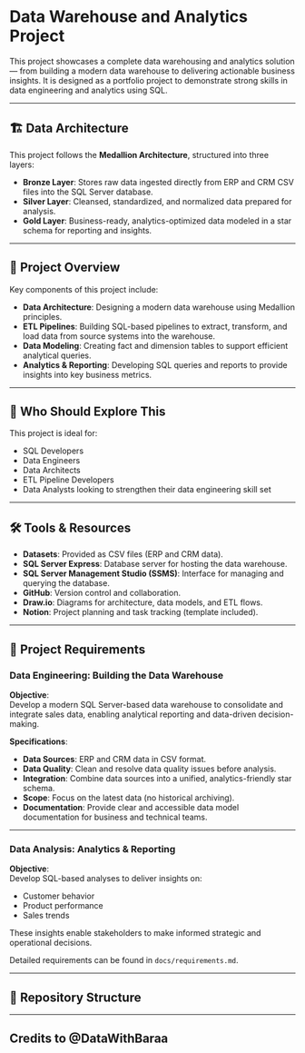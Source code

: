 # Data Warehouse and Analytics Project

This project showcases a complete data warehousing and analytics solution — from building a modern data warehouse to delivering actionable business insights. It is designed as a portfolio project to demonstrate strong skills in data engineering and analytics using SQL.

---

## 🏗️ Data Architecture

This project follows the **Medallion Architecture**, structured into three layers:

- **Bronze Layer**: Stores raw data ingested directly from ERP and CRM CSV files into the SQL Server database.
- **Silver Layer**: Cleansed, standardized, and normalized data prepared for analysis.
- **Gold Layer**: Business-ready, analytics-optimized data modeled in a star schema for reporting and insights.

---

## 📖 Project Overview

Key components of this project include:

- **Data Architecture**: Designing a modern data warehouse using Medallion principles.
- **ETL Pipelines**: Building SQL-based pipelines to extract, transform, and load data from source systems into the warehouse.
- **Data Modeling**: Creating fact and dimension tables to support efficient analytical queries.
- **Analytics & Reporting**: Developing SQL queries and reports to provide insights into key business metrics.

---

## 🎯 Who Should Explore This

This project is ideal for:

- SQL Developers
- Data Engineers
- Data Architects
- ETL Pipeline Developers
- Data Analysts looking to strengthen their data engineering skill set

---

## 🛠️ Tools & Resources

- **Datasets**: Provided as CSV files (ERP and CRM data).
- **SQL Server Express**: Database server for hosting the data warehouse.
- **SQL Server Management Studio (SSMS)**: Interface for managing and querying the database.
- **GitHub**: Version control and collaboration.
- **Draw.io**: Diagrams for architecture, data models, and ETL flows.
- **Notion**: Project planning and task tracking (template included).

---

## 🚀 Project Requirements

### Data Engineering: Building the Data Warehouse

**Objective**:  
Develop a modern SQL Server-based data warehouse to consolidate and integrate sales data, enabling analytical reporting and data-driven decision-making.

**Specifications**:

- **Data Sources**: ERP and CRM data in CSV format.
- **Data Quality**: Clean and resolve data quality issues before analysis.
- **Integration**: Combine data sources into a unified, analytics-friendly star schema.
- **Scope**: Focus on the latest data (no historical archiving).
- **Documentation**: Provide clear and accessible data model documentation for business and technical teams.

---

### Data Analysis: Analytics & Reporting

**Objective**:  
Develop SQL-based analyses to deliver insights on:

- Customer behavior
- Product performance
- Sales trends

These insights enable stakeholders to make informed strategic and operational decisions.

Detailed requirements can be found in `docs/requirements.md`.

---
 
## 📂 Repository Structure



---
## Credits to @DataWithBaraa
